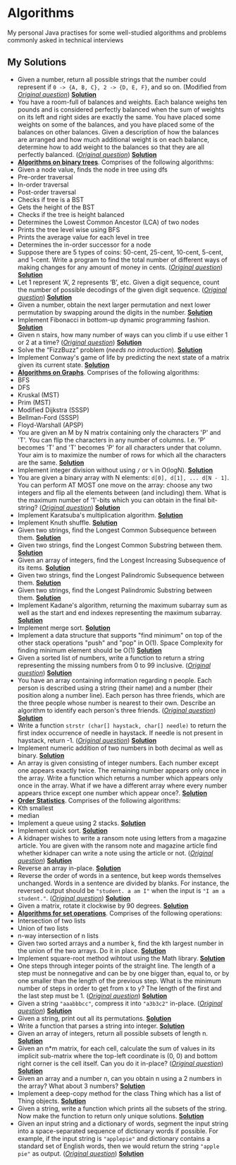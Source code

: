# Algorithms
My personal Java practises for some well-studied algorithms and problems commonly asked in technical interviews

## My Solutions
* Given a number, return all possible strings that the number could represent if `0 -> {A, B, C}, 2 -> {D, E, F}`, and so on. (Modified from [*Original question*](http://www.glassdoor.com/Interview/phone-numbers-provided-a-phone-number-654-876-0987-return-all-possible-strings-that-the-phone-number-could-represent-QTN_361642.htm)) [**Solution**](AllPossibleStrings.java)
* You have a room-full of balances and weights. Each balance weighs ten pounds and is considered perfectly balanced when the sum of weights on its left and right sides are exactly the same. You have placed some weights on some of the balances, and you have placed some of the balances on other balances. Given a description of how the balances are arranged and how much additional weight is on each balance, determine how to add weight to the balances so that they are all perfectly balanced. ([*Original question*](http://www.careercup.com/question?id=12150672)) [**Solution**](Balance.java)
* [**Algorithms on binary trees**](BinaryTree.java). Comprises of the following algorithms:
 * Given a node value, finds the node in tree using dfs
 * Pre-order traversal
 * In-order traversal
 * Post-order traversal
 * Checks if tree is a BST
 * Gets the height of the BST
 * Checks if the tree is height balanced
 * Determines the Lowest Common Ancestor (LCA) of two nodes
 * Prints the tree level wise using BFS
 * Prints the average value for each level in tree
 * Determines the in-order successor for a node
* Suppose there are 5 types of coins: 50-cent, 25-cent, 10-cent, 5-cent, and 1-cent. Write a program to find the total number of different ways of making changes for any amount of money in cents. ([*Original question*](http://uva.onlinejudge.org/index.php?option=com_onlinejudge&Itemid=8&page=show_problem&problem=615)) [**Solution**](CoinChange.java)
* Let 1 represent ‘A’, 2 represents ‘B’, etc. Given a digit sequence, count the number of possible decodings of the given digit sequence. ([*Original question*](http://www.geeksforgeeks.org/count-possible-decodings-given-digit-sequence/)) [**Solution**](CountPossibleDecodings.java)
* Given a number, obtain the next larger permutation and next lower permutation by swapping around the digits in the number. [**Solution**](DigitPermutations.java)
* Implement Fibonacci in bottom-up dynamic programming fashion. [**Solution**](Fibonacci.java)
* Given n stairs, how many number of ways can you climb if u use either 1 or 2 at a time? ([*Original question*](http://www.careercup.com/question?id=3590768)) [**Solution**](FibonacciSteps.java)
* Solve the “FizzBuzz” problem (*needs no introduction*). [**Solution**](FizzBuzz.java)
* Implement Conway's game of life by predicting the next state of a matrix given its current state. [**Solution**](GameOfLife.java)
* [**Algorithms on Graphs**](Graph.java). Comprises of the following algorithms:
 * BFS
 * DFS
 * Kruskal (MST)
 * Prim (MST)
 * Modified Dijkstra (SSSP)
 * Bellman-Ford (SSSP)
 * Floyd-Warshall (APSP)
* You are given an M by N matrix containing only the characters 'P' and 'T'. You can flip the characters in any number of columns. I.e. 'P' becomes 'T' and 'T' becomes 'P' for all characters under that column. Your aim is to maximize the number of rows for which all the characters are the same. [**Solution**](HomogeneousRows.java)
* Implement integer division without using `/` or `%` in O(logN). [**Solution**](IntegerDivision.java)
* You are given a binary array with N elements: `d[0], d[1], ... d[N - 1]`. You can perform AT MOST one move on the array: choose any two integers and flip all the elements between (and including) them. What is the maximum number of '1'-bits which you can obtain in the final bit-string? ([*Original question*](http://www.careercup.com/question?id=6262507668766720)) [**Solution**](KadaneBitFlip.java)
* Implement Karatsuba's multiplication algorithm. [**Solution**](Karatsuba.java)
* Implement Knuth shuffle. [**Solution**](KnuthShuffle.java)
* Given two strings, find the Longest Common Subsequence between them. [**Solution**](LongestCommonSubsequence.java)
* Given two strings, find the Longest Common Substring between them. [**Solution**](LongestCommonSubstring.java)
* Given an array of integers, find the Longest Increasing Subsequence of its items. [**Solution**](LongestIncreasingSubsequence.java)
* Given two strings, find the Longest Palindromic Subsequence between them. [**Solution**](LongestPalindromicSubsequence.java)
* Given two strings, find the Longest Palindromic Substring between them. [**Solution**](LongestPalindromicSubstring.java)
* Implement Kadane's algorithm, returning the maximum subarray sum as well as the start and end indexes representing the maximum subarray. [**Solution**](MaximumSubarray.java)
* Implement merge sort. [**Solution**](MergeSort.java)
* Implement a data structure that supports "find minimum" on top of the other stack operations "push" and "pop" in O(1). Space Complexity for finding minimum element should be O(1) [**Solution**](MinimumStack.java)
* Given a sorted list of numbers, write a function to return a string representing the missing numbers from 0 to 99 inclusive. ([*Original question*](https://leetcode.com/problems/missing-ranges/)) [**Solution**](MissingRanges.java)
* You have an array containing information regarding n people. Each person is described using a string (their name) and a number (their position along a number line). Each person has three friends, which are the three people whose number is nearest to their own. Describe an algorithm to identify each person's three friends. ([*Original question*](http://algogeeks.narkive.com/SakzFz8P/nearest-neighbour)) [**Solution**](NearestNeighbors.java)
* Write a function `strstr (char[] haystack, char[] needle)` to return the first index occurrence of needle in haystack. If needle is not present in haystack, return -1. ([*Original question*](http://www.programcreek.com/2012/12/leetcode-implement-strstr-java/)) [**Solution**](NeedleHaystack.java)
* Implement numeric addition of two numbers in both decimal as well as binary. [**Solution**](NumericAddition.java)
* An array is given consisting of integer numbers. Each number except one appears exactly twice. The remaining number appears only once in the array. Write a function which returns a number which appears only once in the array. What if we have a different array where every number appears thrice except one number which appear once?. [**Solution**](OddManOut.java)
* [**Order Statistics**](OrderStatistics.java). Comprises of the following algorithms:
 * Kth smallest
 * median
* Implement a queue using 2 stacks. [**Solution**](QueueStack.java)
* Implement quick sort. [**Solution**](QuickSort.java)
* A kidnaper wishes to write a ransom note using letters from a magazine article. You are given with the ransom note and magazine article find whether kidnaper can write a note using the article or not. ([*Original question*](http://www.careercup.com/question?id=67086)) [**Solution**](RansomNote.java)
* Reverse an array in-place. [**Solution**](ReverseArray.java)
* Reverse the order of words in a sentence, but keep words themselves unchanged. Words in a sentence are divided by blanks. For instance, the reversed output should be `"student. a am I"` when the input is `"I am a student."`. ([*Original question*](http://www.geeksforgeeks.org/reverse-words-in-a-given-string/)) [**Solution**](ReverseWords.java)
* Given a matrix, rotate it clockwise by 90 degrees. [**Solution**](RotateMatrix.java)
* [**Algorithms for set operations**](SetOperations.java). Comprises of the following operations:
 * Intersection of two lists
 * Union of two lists
 * n-way intersection of n lists
* Given two sorted arrays and a number k, find the kth largest number in the union of the two arrays. Do it in place. [**Solution**](SortedArrayUnion.java)
* Implement square-root method wihtout using the Math library. [**Solution**](Sqrt.java)
* One steps through integer points of the straight line. The length of a step must be nonnegative and can be by one bigger than, equal to, or by one smaller than the length of the previous step. What is the minimum number of steps in order to get from x to y? The length of the first and the last step must be 1. ([*Original question*](https://uva.onlinejudge.org/index.php?option=com_onlinejudge&Itemid=8&page=show_problem&problem=787)) [**Solution**](Steps.java)
* Given a string `"aaabbbcc"`, compress it into `"a3b3c2"` in-place. ([*Original question*](http://www.careercup.com/question?id=7449675)) [**Solution**](StringCompression.java)
* Given a string, print out all its permutations. [**Solution**](StringPermutations.java)
* Write a function that parses a string into integer. [**Solution**](StringToInteger.java)
* Given an array of integers, return all possible subsets of length n. [**Solution**](SubsetsN.java)
* Given an n*m matrix, for each cell, calculate the sum of values in its implicit sub-matrix where the top-left coordinate is (0, 0) and bottom right corner is the cell itself. Can you do it in-place? ([*Original question*](http://stackoverflow.com/questions/2277749/calculate-the-sum-of-elements-in-a-matrix-efficiently)) [**Solution**](SummedAreaTable.java)
* Given an array and a number n, can you obtain n using a 2 numbers in the array? What about 3 numbers?  [**Solution**](TargetSum.java)
* Implement a deep-copy method for the class Thing which has a list of Thing objects. [**Solution**](Thing.java)
* Given a string, write a function which prints all the subsets of the string.  Now make the function to return only unique solutions. [**Solution**](UniqueStringSubsets.java)
* Given an input string and a dictionary of words, segment the input string into a space-separated sequence of dictionary words if possible. For example, if the input string is `"applepie"` and dictionary contains a standard set of English words, then we would return the string `"apple pie"` as output. ([*Original question*](http://thenoisychannel.com/2011/08/08/retiring-a-great-interview-problem)) [**Solution**](WordBreak.java)